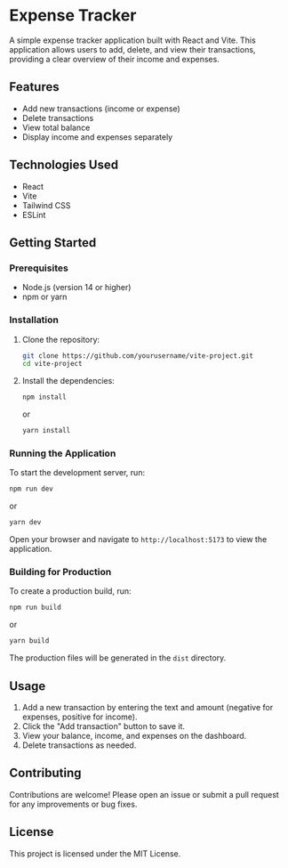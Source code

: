 # Expense Tracker

A simple expense tracker application built with React and Vite. This application allows users to add, delete, and view their transactions, providing a clear overview of their income and expenses.

## Features

- Add new transactions (income or expense)
- Delete transactions
- View total balance
- Display income and expenses separately

## Technologies Used

- React
- Vite
- Tailwind CSS
- ESLint

## Getting Started

### Prerequisites

- Node.js (version 14 or higher)
- npm or yarn

### Installation

1. Clone the repository:

   ```bash
   git clone https://github.com/yourusername/vite-project.git
   cd vite-project
   ```

2. Install the dependencies:

   ```bash
   npm install
   ```

   or

   ```bash
   yarn install
   ```

### Running the Application

To start the development server, run:

```bash
npm run dev
```
or 

```bash
yarn dev
```

Open your browser and navigate to `http://localhost:5173` to view the application.

### Building for Production

To create a production build, run:

```bash
npm run build
```
or

```bash
yarn build
```


The production files will be generated in the `dist` directory.

## Usage

1. Add a new transaction by entering the text and amount (negative for expenses, positive for income).
2. Click the "Add transaction" button to save it.
3. View your balance, income, and expenses on the dashboard.
4. Delete transactions as needed.

## Contributing

Contributions are welcome! Please open an issue or submit a pull request for any improvements or bug fixes.

## License

This project is licensed under the MIT License.

